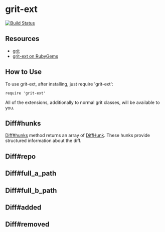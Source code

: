 # grit-ext

[![Build Status](https://secure.travis-ci.org/mmozuras/grit-ext.png)](http://travis-ci.org/mmozuras/grit-ext)

## Resources

* [grit](https://github.com/mojombo/grit)
* [grit-ext on RubyGems](https://rubygems.org/gems/grit-ext)

## How to Use

To use grit-ext, after installing, just require 'grit-ext':

    require 'grit-ext'

All of the extensions, additionally to normal grit classes, will be available to you.

## Diff#hunks

[Diff#hunks](https://github.com/mmozuras/grit-ext/blob/master/lib/grit/ext/diff.rb) method returns an array of [DiffHunk](https://github.com/mmozuras/grit-ext/blob/master/lib/grit/ext/diff_hunk.rb). These hunks provide structured information about the diff.

## Diff#repo

## Diff#full_a_path

## Diff#full_b_path

## Diff#added

## Diff#removed
